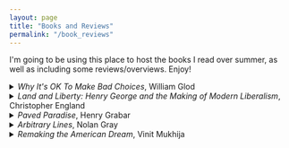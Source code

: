 ```yaml
---
layout: page
title: "Books and Reviews"
permalink: "/book_reviews"
---
```


I'm going to be using this place to host the books I read over summer, as well as including some reviews/overviews. Enjoy!
<details>
<summary> <em>Why It's OK To Make Bad Choices</em>, William Glod</summary>
</details>
<details>
 <summary> <em>Land and Liberty: Henry George and the Making of Modern Liberalism</em>, Christopher England </summary>

<p>Christopher England, a historian at Georgetown University, wrote an excellent history of the influence of Henry George, starting through the mid-1800s, during the time of slavery's abolition and the restructuring of the American economy during the post-civil war industrialization. England masterfully documents the influence that the seminal thinker of this time period, Henry George, had throughout the political system.</p>

<p>Henry George was born in 1839 in Philadelphia, his father an officer in the customs house. This urban upbringing was distinctly different from most Americans of the time, who primarily lived in rural areas. The Jeffersonian ideal of the time posited that rural life, with each person tending their personal farms, was more "virtuous" than urban living, but George, having been raised in an urban area, flipped this idea on its head. At age 14, George left home to join a merchant ship that traveled to India and back, where he learned to sympathize deeply with poverty.</p>

<p>Soon after returning from the ship, George worked his way toward California and its major city of the time, San Francisco, where George decided to try to make it in the printing business. There, he met and married Annie George, while he was without a cent to his name, but he stayed faithful throughout his life nonetheless. According to George, he came close to killing a rich man should that man not have given him 5 dollars, with which he was able to turn his life around.</p>

<p>While in San Francisco, he started the <em>San Francisco Times</em>, where he started writing editorials. His first popular work, <em>What the Railroads Will Bring Us</em>, argued that whatever benefits the railroads brought to California through lower transportation costs would be eaten up in higher land rents. In 1871, Henry George then had his most major realization while riding in the East Bay hills:</p>

<blockquote>I asked a passing teamster, for want of something better to say, what land was worth there. He pointed to some cows grazing so far off that they looked like mice, and said, "I don't know exactly, but there is a man over there who will sell some land for a thousand dollars an acre." Like a flash it came over me that there was the reason of advancing poverty with advancing wealth. With the growth of population, land grows in value, and the men who work it must pay more for the privilege.</blockquote>

<p>The central question of why, with so much progress, was there so much poverty, would be answered through the advancement of land rents. The remedy, as George saw it, was abolishing special privileges, most especially the privilege that was private ownership of land. This doesn't mean that private <em>use</em> was abolished, but rather that the value of the privilege, land rent, was to be owned by all.</p>

<p>George was not a mere theorist, however — while <em>Progress and Poverty</em>, where he published this thesis and its remedy, was a smash hit in and of itself, George was also someone who deeply believed in the power of politics to improve working people's lives. Along the way, he recruited an unlikely group of elite supporters. Tom Johnson, a streetcar monopolist in Cleveland, joined the cause after seeing a worker read Henry George's <em>Social Problems</em>, after which he read <em>Progress and Poverty</em> and failed to find any fault with the line of argumentation. Afterward, Johnson met with George, where George told Johnson to enter politics in order to enact the remedies at a local level.</p>

<p>George, for his own matter, ended up moving to New York and running for mayor on the United Labor ticket with the support of the Central Labor Union. George promised to municipalize the ownership of the streetcar network, abolish the police force, and municipalize the land so as to ensure that its rise in value would benefit everyone. Sadly, he failed, possibly due to tampering on the part of Tammany Hall, the local political machine. However, his movement was rock-solid, and gained followers throughout the country.</p>

<p>Georgists, who started referring to themselves as "single taxers," first entered the national limelight on the question of tariff rates. Henry George was an avowed free trader, as detailed in his book <em>Protection or Free Trade</em>, which Tom Johnson and four other Georgist congressmen read into the Congressional Record and, via their franking privilege, mailed out to their constituents. At a municipal level, Georgists were primarily invested in a few major issues:</p>
<ul>
<li>Tax Assessment reform: assessors such as J.J. Pastoriza in Houston sought to increase the share of property taxation and valuation that was focused on the land underneath properties.</li>
<li>Municipal governance reform: Georgists advocated for municipal home rule, believing that more powers at local governments would serve their purposes by allowing more leeway for local administrators to implement George's remedies. However, this would end up backfiring during the age of suburbanization. Similarly, Georgists such as William Simon U'Ren advocated for initiative, referendum, and recall in order to implement land value taxation.</li>
<li>Public ownership: Georgists believed there should be a strict separation between the public and private realms, which enclosed on ideas such as taxation or regulation. The idea was that natural monopolies such as power, water, and railroads/streetcar networks should be owned and operated by the government, so as to avoid corruption.</li>
</ul>

<p>England documents the influence that the Georgists had at nearly every level of government — from local levels in mayors such as Tom Johnson in Cleveland (which the journalist Lincoln Steffens called the best-governed city in America at the time) and William Jay Gaynor of New York (whose implementation of land value tax-like reforms facilitated a large building boom), to state level reformers in California and Ohio, to national figures such as Louis Post and George Creel, who served in the Wilson Administration. Sadly, after World War 1 and the ensuing suburbanization facilitated by the automobile and racist FHA loans, George's influenced diminished. However, it still carried on even up through the New Deal with figures such as Raymond Moley, who served in FDR's Brain Trust before turning against the New Deal in the mid-1930s.</p>

<p>Just as Henry George's ideas spanned the political spectrum, from opposition to price regulation to socialization of land, so too did his disciples and philosophical descendants. However, throughout this process, it's important to remember that the fundamental belief George had was not in simply land value taxation, but liberal-democratic urban governance and its role in improving the lives of ordinary people. That is probably the most important takeaway from this history of Henry George.</p>

</details>

<details>
 <summary> <em>Paved Paradise</em>, Henry Grabar</summary>

<p>Henry Grabar's <em>Paved Paradise</em> is an excellent overview of the many ways that parking, quite literally, rules everything around us. From housing to transportation to the very urban form we live in, the ever longing quest to park our cars has shaped the trajectory of the entire world. And, Grabar argues, in a negative direction.</p>

<p>The story begins with a subsidized housing complex proposed in the affluent neighborhood of Solana Beach, which was to replace a parking lot. The central character of these first chapters is Ginger Hitzke, who is fighting a pyrrhic war with the city in order to try to get her project approved. The central issue? Her project does not pencil with the parking spots that she would be mandated to build by the California Coastal Commission. Oddly, despite the fact that the mandated parking would kill housing that would allow people to access the beach, the Coastal Commission, which is charged with allowing wide access to the beach, still used parking to nearly kill the project. Indeed, during the public comment for the project, Hitzke once again heard an earful from all the Solana Beach residents about the parking situation. This raises a greater question: why, exactly, are we so obsessed with parking?</p>

<p>Through stories of arguments over parking spaces turning deadly, to affordable housing projects killed on the cross of "where will people park," to bona fide diplomatic incidents over parking tickets in New York City, parking seems to be central to our world. This story stretches back almost a hundred years — in the 1920s, as Los Angeles (a city synonymous with the car) began to develop, and people in Los Angeles began to buy cars, parking, and the associated congestion that searching for parking caused, became the central issue of the time. Cars were left strewn all over the street — at this time, the parking meter was still a few years from being invented — and maintaining order in this carmageddon was nigh impossible. So, for a short amount of time, Los Angeles did the unthinkable: they banned street parking. After complaints from downtown merchants, the city brought it back, however. And, in its place, Los Angeles adopted the mandatory parking minimum.</p>

<p>Soon, parking began to define the urban form. Beloved housing styles such as the bungalow court in Los Angeles, the three-flat in Chicago, and the triple decker in Boston would be illegal to build today thanks to parking minimums. In the 1950s, as Los Angeles began to see a surge in population and demand for housing, builders began to convert 7750 square foot lots into cheap dingbat apartments — required by the parking minimums of the time for 1 per unit built — until the city increased the parking minimum to 1.5 per unit, effectively killing the form forever. Of course, this story did not merely affect the construction of apartment buildings — it changed the entire central business district.</p>

<p>Now that central cities were forced to compete with suburbs, whose cheap land made building large parking lots for cars financially viable, they thought it best to fight fire with fire — or rather, parking with parking. Cities built giant garages, and flush with money for urban renewal, sought to completely remake themselves around the car. They bulldozed block after block for parking and created grand designs for large urban expressways in an effort to woo suburbanites toward downtown. However, in the process, they ended up destroying their very city. After a certain point, after you've demolished your central city for parking lots, there's nowhere <em>to</em> go in the center city. However, cities kept their parking requirements, long after their central business districts were all but dead thanks to the stifling effect they had on development and density.</p>

<p>The central problem that cities faced was their inability to see just how valuable the land they used for parking was. The best example of this might be when Chicago sold off their parking meters for a 75 year lease — only for $1 Billion in the face of a budget crisis. However, as soon as they did, the consortium of banks and sovereign wealth funds that purchased the meters immediately increased parking rates, and making a giant return on their investment. Though it was easier to find a parking spot in Chicago now with a properly priced curb, it came at a giant opportunity cost within the city budget. All that meter revenue was no longer in public hands.</p>

<p>Grabar also chronicles the rocket to stardom of Donald Shoup — a slightly eccentric urban planner at UCLA who wrote [The High Cost of Free Parking](https://www.amazon.com/High-Cost-Free-Parking-Updated/dp/193236496X). His followers, known as "Shoupistas," started taking city governments and city planning departments by storm, demanding the three main recommendations that Shoup makes in the book:</p>
<ul>
<li>Charging a market-clearing price for street parking.</li>
<li>Removing mandatory parking minimums.</li>
<li>Directing parking revenue into the blocks which are metered.</li>
</ul>

<p>However, parking policies have much more of an impact than the humble pricing of street parking — Grabar discusses how a change in parking is also changing the housing landscape. The rise of accessory dwelling units in southern California can be directly linked to the ease of garage conversions after parking minimums were lifted. During the coronavirus pandemic, as people needed places to socialize outside, street parking was converted into restaurant seating, contributing greatly to the ambience of streets and allowing for some respite during a time of great pain. Starting in the late 1990s, Downtown Los Angeles (the most parking-dense neighborhood in the country) saw a boom as old, abandoned office buildings were converted into new apartments, thanks to the lifting of parking requirements.</p>

<p>Fundamentally, Grabar's book is an optimistic one. We know now what the planners of the past did not — we understand the value of urban space, and understand that, if we actually see it for what it is, maybe we won't use it for so much car parking. I tend to agree; it's time to see what we can really do with our cities once they are liberated of the burden to provide so much parking.</p>

</details>

<details>
 <summary> <em>Arbitrary Lines</em>, Nolan Gray</summary>

<p>Nolan Gray is a friend of mine, but despite that, I ended up having to wait quite a bit before I was able to get my hands on a copy and read the book. However, the book did not disappoint — it is very readable, approachable, and provides both a great template for understanding one of the most impactful parts of our lives (where and how we live), and an excellent argument for abolishing zoning entirely.</p>

<p>To start, what is zoning? Zoning is, essentially, land use regulations that control the use (commercial, industrial, or residential) and density (single-family, duplex, apartment, etc.) of new buildings. Zoning also mandates setbacks from lot lines, minimum lot sizes, and minimum parking requirements. It doesn't control the demarcation of neighborhoods, nor does it control noise impacts or other externalities directly. Ostensibly this system is meant to "rationalize" land use, but Gray posits that zoning leads to segregation, car dependence, and makes us all poorer in the process.</p>

<p>How might these rules do so? Well, let's start with zoning's origin. The first zoning code was adopted in New York City in 1916, one year after T. Coleman Du Pont built the Equitable Building on Broadway in Manhattan. While the Equitable Building is unobjectionable on its face, it included 1.2 million square feet of office space, putting downward pressure on commercial rents in the area. Additionally, Fifth Avenue merchants were mad about encroachment of loft factories, not because of any perceived nuisances, but out of the belief that Eastern European and Jewish factory workers would scare off their posh clientele. These proverbial bootleggers allied with the erstwhile central planners of the Progressive Era to push for the creation of zoning.</p>

<p>However, the New York City zoning code was not the one that served as the template for modern zoning, but rather Berkeley's zoning code, which was pushed for by industrialists (who wanted to guarantee their investments wouldn't face lawsuits by irked neighbors) and racists (who didn't want Chinese laundries and a Black dance hall opening in their white neighborhoods). The Supreme Court gave its blessing to zoning in the 1926 decision in <em>Euclid v. Ambler</em>, where the Ambler realty company tried and failed to sue the city of Euclid, Ohio, when it zoned their land for industrial use. In the majority decision, Justice Sutherland called apartment buildings "mere parasites," thereby informing the primary use of zoning laws — economic segregation.</p>

<p>Zoning increases housing costs in three primary ways:</p>
<ol>
<li>It reduces the supply of housing by restricting new construction directly.</li>
<li>It mandates that the housing that is produced be more expensive than it might have been otherwise.</li>
<li>It leads to investment uncertainty — in cities with extremely restrictive zoning, rezonings require a discretionary permitting process, which increases the risk of housing construction.</li>
</ol>

<p>Reductions in housing supply make us poorer by locking people out of high-powered metro areas — San Jose, for example, is home to some of the highest wage industries in the country, but because housing cost increases are even higher than the respective wage increases, there is an <em>outflow</em> out of San Jose and similar metro areas. This isn't normal — until 1980, incomes between different regions of the United States were converging due to an inflow of workers to higher wage areas, but now, moving from Orlando to San Jose doesn't pencil out.</p>

<p>In the aggregate, the inability for workers to move to where they command the highest wage yields losses measuring in the trillions of dollars (with a T). According to Hsieh and Moretti (2019), if zoning in New York, San Francisco, and San Jose was at the median American level, the average worker would make thousands of dollars more.</p>

<p>In addition to making us all poorer, zoning also leads to segregation and sprawl. Mandating single uses, single-family living, large lots, and parking not only leads to needing to drive everywhere, but the expensive housing locks out poorer African Americans and Hispanics from the highest opportunity neighborhoods. Despite measurable improvements in race relations since 1970, segregation remains stubborn as ever, thanks to zoning. Gray goes so far as to call zoning "American apartheid," for its deleterious effects on racial integration to this day.</p>

<p>The fundamental flaw of zoning as practiced by city planners in the modern day is the fatal conceit of all city planners — they cannot rationally plan every land use. Markets for land and labor are the fundamental determinants of a city's form, not what a land use planner believes is the case. The primary method of the land use planner, zoning, has led to immense costs with few, if any, benefits.</p>

<p>Gray offers some examples of moving towards a less terrible zoning:</p>
<ul>
<li>Allowing accessory dwelling units (such as in Fayetteville and California)</li>
<li>State pre-emption of zoning laws (such as California and Arkansas)</li>
<li>Uniform zoning codes (as in Japan)</li>
</ul>

<p>However, Gray believes that city planners must go fully beyond zoning. If it has such great costs and so few benefits, why not abolish fully? Of course, this doesn't mean the end of city planning — planners still need to mediate conflicts, regulate externalities, and plan street networks. For those who believe that the city sans zoning would be a chaotic failure, Gray offers Houston as a prime example.</p>

<p>Houston, unlike other cities, put zoning up to a vote — and it failed all three times. In place of zoning, Houston allows neighborhoods to come together and, with a supermajority vote, implement their own land use regulations for the neighborhood. Gray believes deed restrictions are an acceptable solution for a few reasons:</p>
<ul>
<li>They apply within a small portion of the city.</li>
<li>They require more thought than zoning laws, because property owners will try to maximize their values and choose land use regulations that are most acceptable to the market.</li>
<li>Deed restrictions are subject to regular review, unlike the zoning code.</li>
</ul>

<p>However, Houston obviously isn't perfect — they still have height limits, parking minimums, and built large urban freeways. However, their system of land use regulation is still more geared towards mitigating real impacts, rather than blunt aesthetics or class segregation.</p>

<p>Gray knows that his proposal wouldn't solve every problem, but he believes it is a necessary move towards a more equitable, sustainable, and affordable city, and I tend to agree. Hopefully policymakers will see the light soon enough.</p>

</details>

<details>
 <summary><em>Remaking the American Dream</em>, Vinit Mukhija</summary>

<p>I thought this book was very interesting because it fused two of my favorite ideas: zoning and emergent order. Mukhija weaves various scholars' work, including his own, to paint a fascinating picture of Los Angeles as a city that, while on its surface a single-family home paradise, is in actuality a hotbed of emergent development patterns. A lot of Mukhija's work is centered around accessory dwelling units, or ADUs, and specifically the unpermitted kind.</p>

<p>What's notable about Mukhija is that, while based out of Los Angeles, he is also a scholar of Mumbai. Mumbai, like Los Angeles, has a very strict land use regime (where floor area is restricted to 1.33 times the area of the lot), and as a result, much of the urban development in Mumbai has been through slum housing. Mukhija draws heavy parallels between the development of slum housing more generally and the proliferation of unpermitted ADUs.</p>

<p>One of Mukhija's main points of emphasis is that in responding to the proliferation of informal housing, governments need to take a two-pronged approach of both deregulation and financial support and guidance. Mukhija is more bullish on the prospects of local action than I am, but he does provide evidence to back up his beliefs. For example, in Vancouver, he notes that attached ADUs (converted garages/basements) are provided a lower height allowance due to the prevalence of the "Vancouver Special," wherein a single-family house would have a 6'6" tall basement that was often converted to a dwelling unit.</p>

<p>I think my main point of contention with the central thrust of the book is my general distrust of local governments and "public input" mechanisms in being able to implement broadly-accessible and equitable reforms. Mukhija is a big proponent of using public discussion to guide policy in the book, and I'm not sure that's a very effective idea — many of the best policies come about through observation of informality, but not through public discussion/community input style events. Informal housing provides an opportunity to see where the market is heading — and allows policymakers to get ahead of the market. It doesn't really matter what the community input is on such a proposal, because after a certain point, the market has spoken for itself.</p>

<p>However, despite that main flaw I saw in it, <em>Remaking the American Dream</em> is an excellent book that serves a valuable entry into the discourse. I believe its call to action is best summarized as "let informality guide your policymaking."</p>

</details>
